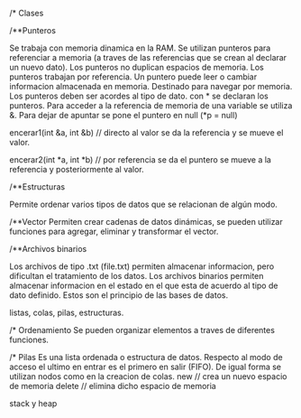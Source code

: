 /* Clases

/**Punteros

Se trabaja con memoria dinamica en la RAM.
Se utilizan punteros para referenciar a memoria (a traves de las referencias que se crean al declarar un nuevo dato).
Los punteros no duplican espacios de memoria.
Los punteros trabajan por referencia.
Un puntero puede leer o cambiar informacion almacenada en memoria.
Destinado para navegar por memoria.
Los punteros deben ser acordes al tipo de dato.
con * se declaran los punteros.
Para acceder a la referencia de memoria de una variable se utiliza &.
Para dejar de apuntar se pone el puntero en null (*p = null)

encerar1(int &a, int &b) // directo al valor
se da la referencia y se mueve el valor.

encerar2(int *a, int *b) // por referencia
se da el puntero se mueve a la referencia y posteriormente al valor.

/**Estructuras

Permite ordenar varios tipos de datos que se relacionan de algún modo.

/**Vector
Permiten crear cadenas de datos dinámicas, se pueden utilizar funciones para agregar, eliminar y transformar el vector.

/**Archivos binarios

Los archivos de tipo .txt (file.txt) permiten almacenar informacion, pero dificultan el tratamiento de los datos.
Los archivos binarios permiten almacenar informacion en el estado en el que esta de acuerdo al tipo de dato definido.
Estos son el principio de las bases de datos.

listas, colas, pilas, estructuras.

/* Ordenamiento
Se pueden organizar elementos a traves de diferentes funciones.

/* Pilas
Es una lista ordenada o estructura de datos.
Respecto al modo de acceso el ultimo en entrar es el primero en salir (FIFO).
De igual forma se utilizan nodos como en la creacion de colas.
new     // crea un nuevo espacio de memoria
delete  // elimina dicho espacio  de memoria

stack y heap

